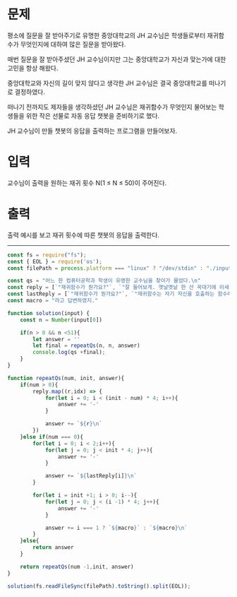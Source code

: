 # 문제
평소에 질문을 잘 받아주기로 유명한 중앙대학교의 JH 교수님은 학생들로부터 재귀함수가 무엇인지에 대하여 많은 질문을 받아왔다.

매번 질문을 잘 받아주셨던 JH 교수님이지만 그는 중앙대학교가 자신과 맞는가에 대한 고민을 항상 해왔다.

중앙대학교와 자신의 길이 맞지 않다고 생각한 JH 교수님은 결국 중앙대학교를 떠나기로 결정하였다.

떠나기 전까지도 제자들을 생각하셨던 JH 교수님은 재귀함수가 무엇인지 물어보는 학생들을 위한 작은 선물로 자동 응답 챗봇을 준비하기로 했다.

JH 교수님이 만들 챗봇의 응답을 출력하는 프로그램을 만들어보자.

# 입력
교수님이 출력을 원하는 재귀 횟수 N(1 ≤ N ≤ 50)이 주어진다.

# 출력
출력 예시를 보고 재귀 횟수에 따른 챗봇의 응답을 출력한다.
- - -
```js:index.js
const fs = require("fs");
const { EOL } = require('os');
const filePath = process.platform === "linux" ? "/dev/stdin" : "./input.txt";

const qs = "어느 한 컴퓨터공학과 학생이 유명한 교수님을 찾아가 물었다.\n"
const reply = [`"재귀함수가 뭔가요?"`, `"잘 들어보게. 옛날옛날 한 산 꼭대기에 이세상 모든 지식을 통달한 선인이 있었어.`,`마을 사람들은 모두 그 선인에게 수많은 질문을 했고, 모두 지혜롭게 대답해 주었지.`,`그의 답은 대부분 옳았다고 하네. 그런데 어느 날, 그 선인에게 한 선비가 찾아와서 물었어."`]
const lastReply = [`"재귀함수가 뭔가요?"`, `"재귀함수는 자기 자신을 호출하는 함수라네"`]
const macro = "라고 답변하였지."

function solution(input) {
    const n = Number(input[0])

    if(n > 0 && n <51){
        let answer = ''
        let final = repeatQs(n, n, answer)
        console.log(qs +final);
    }
}

function repeatQs(num, init, answer){
    if(num > 0){
        reply.map((r,idx) => { 
            for(let i = 0; i < (init - num) * 4; i++){
                answer += '-'
            }

            answer += `${r}\n`
        })
    }else if(num === 0){
        for(let i = 0; i < 2;i++){
            for(let j = 0; j < init * 4; j++){
                answer += '-'
            }

            answer += `${lastReply[i]}\n`
        }

        for(let i = init +1; i > 0; i--){
            for(let j = 0; j < (i -1) * 4; j++){
                answer += '-'
            }

            answer += i === 1 ? `${macro}` : `${macro}\n`
        }
    }else{
        return answer
    }

    return repeatQs(num -1,init, answer)
}

solution(fs.readFileSync(filePath).toString().split(EOL));
```